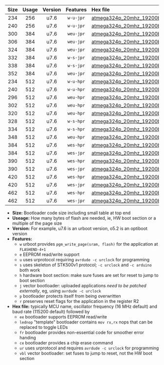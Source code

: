 |Size|Usage|Version|Features|Hex file|
|:-:|:-:|:-:|:-:|:--|
|234|256|u7.6|`w-u-jpr`|[atmega324p_20mhz_19200bps_ur_vbl.hex](https://raw.githubusercontent.com/stefanrueger/urboot/main/atmega324p_20mhz_19200bps_ur_vbl.hex)|
|240|256|u7.6|`w-u-jpr`|[atmega324p_20mhz_19200bps_lednop_ur_vbl.hex](https://raw.githubusercontent.com/stefanrueger/urboot/main/atmega324p_20mhz_19200bps_lednop_ur_vbl.hex)|
|300|384|u7.6|`weu-jpr`|[atmega324p_20mhz_19200bps_ee_ur_vbl.hex](https://raw.githubusercontent.com/stefanrueger/urboot/main/atmega324p_20mhz_19200bps_ee_ur_vbl.hex)|
|306|384|u7.6|`weu-jpr`|[atmega324p_20mhz_19200bps_ee_lednop_ur_vbl.hex](https://raw.githubusercontent.com/stefanrueger/urboot/main/atmega324p_20mhz_19200bps_ee_lednop_ur_vbl.hex)|
|324|384|u7.6|`weu-jpr`|[atmega324p_20mhz_19200bps_ee_lednop_fr_ur_vbl.hex](https://raw.githubusercontent.com/stefanrueger/urboot/main/atmega324p_20mhz_19200bps_ee_lednop_fr_ur_vbl.hex)|
|332|384|u7.6|`w-s-jpr`|[atmega324p_20mhz_19200bps_vbl.hex](https://raw.githubusercontent.com/stefanrueger/urboot/main/atmega324p_20mhz_19200bps_vbl.hex)|
|338|384|u7.6|`w-s-jpr`|[atmega324p_20mhz_19200bps_lednop_vbl.hex](https://raw.githubusercontent.com/stefanrueger/urboot/main/atmega324p_20mhz_19200bps_lednop_vbl.hex)|
|352|384|u7.6|`weu-jpr`|[atmega324p_20mhz_19200bps_ee_lednop_fr_ce_ur_vbl.hex](https://raw.githubusercontent.com/stefanrueger/urboot/main/atmega324p_20mhz_19200bps_ee_lednop_fr_ce_ur_vbl.hex)|
|234|512|u7.6|`w-u-hpr`|[atmega324p_20mhz_19200bps_ur.hex](https://raw.githubusercontent.com/stefanrueger/urboot/main/atmega324p_20mhz_19200bps_ur.hex)|
|240|512|u7.6|`w-u-hpr`|[atmega324p_20mhz_19200bps_lednop_ur.hex](https://raw.githubusercontent.com/stefanrueger/urboot/main/atmega324p_20mhz_19200bps_lednop_ur.hex)|
|296|512|u7.6|`weu-hpr`|[atmega324p_20mhz_19200bps_ee_ur.hex](https://raw.githubusercontent.com/stefanrueger/urboot/main/atmega324p_20mhz_19200bps_ee_ur.hex)|
|302|512|u7.6|`weu-hpr`|[atmega324p_20mhz_19200bps_ee_lednop_ur.hex](https://raw.githubusercontent.com/stefanrueger/urboot/main/atmega324p_20mhz_19200bps_ee_lednop_ur.hex)|
|320|512|u7.6|`weu-hpr`|[atmega324p_20mhz_19200bps_ee_lednop_fr_ur.hex](https://raw.githubusercontent.com/stefanrueger/urboot/main/atmega324p_20mhz_19200bps_ee_lednop_fr_ur.hex)|
|328|512|u7.6|`w-s-hpr`|[atmega324p_20mhz_19200bps.hex](https://raw.githubusercontent.com/stefanrueger/urboot/main/atmega324p_20mhz_19200bps.hex)|
|334|512|u7.6|`w-s-hpr`|[atmega324p_20mhz_19200bps_lednop.hex](https://raw.githubusercontent.com/stefanrueger/urboot/main/atmega324p_20mhz_19200bps_lednop.hex)|
|348|512|u7.6|`weu-hpr`|[atmega324p_20mhz_19200bps_ee_lednop_fr_ce_ur.hex](https://raw.githubusercontent.com/stefanrueger/urboot/main/atmega324p_20mhz_19200bps_ee_lednop_fr_ce_ur.hex)|
|384|512|u7.6|`wes-hpr`|[atmega324p_20mhz_19200bps_ee.hex](https://raw.githubusercontent.com/stefanrueger/urboot/main/atmega324p_20mhz_19200bps_ee.hex)|
|384|512|u7.6|`wes-jpr`|[atmega324p_20mhz_19200bps_ee_vbl.hex](https://raw.githubusercontent.com/stefanrueger/urboot/main/atmega324p_20mhz_19200bps_ee_vbl.hex)|
|390|512|u7.6|`wes-hpr`|[atmega324p_20mhz_19200bps_ee_lednop.hex](https://raw.githubusercontent.com/stefanrueger/urboot/main/atmega324p_20mhz_19200bps_ee_lednop.hex)|
|390|512|u7.6|`wes-jpr`|[atmega324p_20mhz_19200bps_ee_lednop_vbl.hex](https://raw.githubusercontent.com/stefanrueger/urboot/main/atmega324p_20mhz_19200bps_ee_lednop_vbl.hex)|
|420|512|u7.6|`wes-hpr`|[atmega324p_20mhz_19200bps_ee_lednop_fr.hex](https://raw.githubusercontent.com/stefanrueger/urboot/main/atmega324p_20mhz_19200bps_ee_lednop_fr.hex)|
|420|512|u7.6|`wes-jpr`|[atmega324p_20mhz_19200bps_ee_lednop_fr_vbl.hex](https://raw.githubusercontent.com/stefanrueger/urboot/main/atmega324p_20mhz_19200bps_ee_lednop_fr_vbl.hex)|
|462|512|u7.6|`wes-hpr`|[atmega324p_20mhz_19200bps_ee_lednop_fr_ce.hex](https://raw.githubusercontent.com/stefanrueger/urboot/main/atmega324p_20mhz_19200bps_ee_lednop_fr_ce.hex)|
|462|512|u7.6|`wes-jpr`|[atmega324p_20mhz_19200bps_ee_lednop_fr_ce_vbl.hex](https://raw.githubusercontent.com/stefanrueger/urboot/main/atmega324p_20mhz_19200bps_ee_lednop_fr_ce_vbl.hex)|

- **Size:** Bootloader code size including small table at top end
- **Useage:** How many bytes of flash are needed, ie, HW boot section or a multiple of the page size
- **Version:** For example, u7.6 is an urboot version, o5.2 is an optiboot version
- **Features:**
  + `w` urboot provides `pgm_write_page(sram, flash)` for the application at `FLASHEND-4+1`
  + `e` EEPROM read/write support
  + `u` uses urprotocol requiring `avrdude -c urclock` for programming
  + `s` uses skeleton of STK500v1 protocol; `-c urclock` and `-c arduino` both work
  + `h` hardware boot section: make sure fuses are set for reset to jump to boot section
  + `j` vector bootloader: uploaded applications *need to be patched externally*, eg, using `avrdude -c urclock`
  + `p` bootloader protects itself from being overwritten
  + `r` preserves reset flags for the application in the register R2
- **Hex file:** typically MCU name, oscillator frequency (16 MHz default) and baud rate (115200 default) followed by
  + `ee` bootloader supports EEPROM read/write
  + `lednop` "template" bootloader contains `mov rx,rx` nops that can be replaced to toggle LEDs
  + `fr` bootloader provides non-essential code for smoother error handing
  + `ce` bootloader provides a chip erase command
  + `ur` uses urprotocol and requires `avrdude -c urclock` for programming
  + `vbl` vector bootloader: set fuses to jump to reset, not the HW boot section
